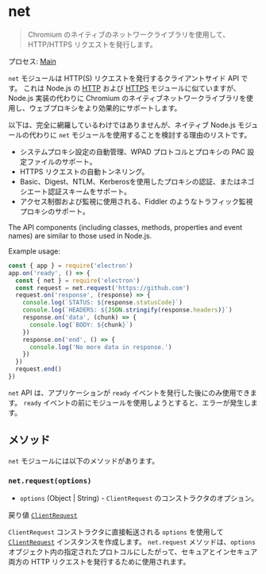 # net

> Chromium のネイティブのネットワークライブラリを使用して、 HTTP/HTTPS リクエストを発行します。

プロセス: [Main](../glossary.md#main-process)

`net` モジュールは HTTP(S) リクエストを発行するクライアントサイド API です。 これは Node.js の [HTTP](https://nodejs.org/api/http.html) および [HTTPS](https://nodejs.org/api/https.html) モジュールに似ていますが、Node.js 実装の代わりに Chromium のネイティブネットワークライブラリを使用し、ウェブプロキシをより効果的にサポートします。

以下は、完全に網羅しているわけではありませんが、ネイティブ Node.js モジュールの代わりに `net` モジュールを使用することを検討する理由のリストです。

* システムプロキシ設定の自動管理、WPAD プロトコルとプロキシの PAC 設定ファイルのサポート。
* HTTPS リクエストの自動トンネリング。
* Basic、Digest、NTLM、Kerberosを使用したプロキシの認証、またはネゴシエート認証スキームをサポート。
* アクセス制御および監視に使用される、Fiddler のようなトラフィック監視プロキシのサポート。

The API components (including classes, methods, properties and event names) are similar to those used in Node.js.

Example usage:

```javascript
const { app } = require('electron')
app.on('ready', () => {
  const { net } = require('electron')
  const request = net.request('https://github.com')
  request.on('response', (response) => {
    console.log(`STATUS: ${response.statusCode}`)
    console.log(`HEADERS: ${JSON.stringify(response.headers)}`)
    response.on('data', (chunk) => {
      console.log(`BODY: ${chunk}`)
    })
    response.on('end', () => {
      console.log('No more data in response.')
    })
  })
  request.end()
})
```

`net` API は、アプリケーションが `ready` イベントを発行した後にのみ使用できます。 `ready` イベントの前にモジュールを使用しようとすると、エラーが発生します。

## メソッド

`net` モジュールには以下のメソッドがあります。

### `net.request(options)`

* `options` (Object | String) - `ClientRequest` のコンストラクタのオプション。

戻り値 [`ClientRequest`](./client-request.md)

`ClientRequest` コンストラクタに直接転送される `options` を使用して[`ClientRequest`](./client-request.md) インスタンスを作成します。 `net.request` メソッドは、`options` オブジェクト内の指定されたプロトコルにしたがって、セキュアとインセキュア両方の HTTP リクエストを発行するために使用されます。